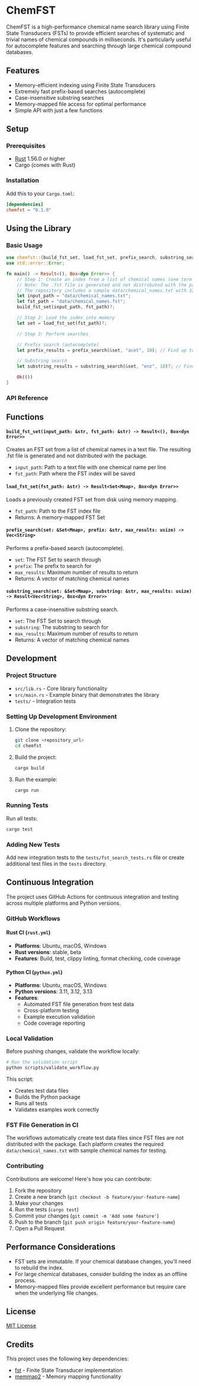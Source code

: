 # ChemFST

ChemFST is a high-performance chemical name search library using Finite State Transducers (FSTs) to provide efficient searches of systematic and trivial names of chemical compounds in milliseconds. It's particularly useful for autocomplete features and searching through large chemical compound databases.

## Features

- Memory-efficient indexing using Finite State Transducers
- Extremely fast prefix-based searches (autocomplete)
- Case-insensitive substring searches
- Memory-mapped file access for optimal performance
- Simple API with just a few functions

## Setup

### Prerequisites

- [Rust](https://www.rust-lang.org/tools/install) 1.56.0 or higher
- Cargo (comes with Rust)

### Installation

Add this to your `Cargo.toml`:

```toml
[dependencies]
chemfst = "0.1.0"
```

## Using the Library

### Basic Usage

```rust
use chemfst::{build_fst_set, load_fst_set, prefix_search, substring_search};
use std::error::Error;

fn main() -> Result<(), Box<dyn Error>> {
    // Step 1: Create an index from a list of chemical names (one term per line)
    // Note: The .fst file is generated and not distributed with the package
    // The repository includes a sample data/chemical_names.txt with 32+ chemical names
    let input_path = "data/chemical_names.txt";
    let fst_path = "data/chemical_names.fst";
    build_fst_set(input_path, fst_path)?;

    // Step 2: Load the index into memory
    let set = load_fst_set(fst_path)?;

    // Step 3: Perform searches

    // Prefix search (autocomplete)
    let prefix_results = prefix_search(&set, "acet", 10); // Find up to 10 terms starting with "acet"

    // Substring search
    let substring_results = substring_search(&set, "enz", 10)?; // Find up to 10 terms containing "enz"

    Ok(())
}
```

### API Reference
## Functions

#### `build_fst_set(input_path: &str, fst_path: &str) -> Result<(), Box<dyn Error>>`

Creates an FST set from a list of chemical names in a text file. The resulting .fst file is generated and not distributed with the package.

- `input_path`: Path to a text file with one chemical name per line
- `fst_path`: Path where the FST index will be saved

#### `load_fst_set(fst_path: &str) -> Result<Set<Mmap>, Box<dyn Error>>`

Loads a previously created FST set from disk using memory mapping.

- `fst_path`: Path to the FST index file
- Returns: A memory-mapped FST Set

#### `prefix_search(set: &Set<Mmap>, prefix: &str, max_results: usize) -> Vec<String>`

Performs a prefix-based search (autocomplete).

- `set`: The FST Set to search through
- `prefix`: The prefix to search for
- `max_results`: Maximum number of results to return
- Returns: A vector of matching chemical names

#### `substring_search(set: &Set<Mmap>, substring: &str, max_results: usize) -> Result<Vec<String>, Box<dyn Error>>`

Performs a case-insensitive substring search.

- `set`: The FST Set to search through
- `substring`: The substring to search for
- `max_results`: Maximum number of results to return
- Returns: A vector of matching chemical names

## Development

### Project Structure

- `src/lib.rs` - Core library functionality
- `src/main.rs` - Example binary that demonstrates the library
- `tests/` - Integration tests

### Setting Up Development Environment

1. Clone the repository:
   ```bash
   git clone <repository_url>
   cd chemfst
   ```

2. Build the project:
   ```bash
   cargo build
   ```

3. Run the example:
   ```bash
   cargo run
   ```

### Running Tests

Run all tests:
```bash
cargo test
```

### Adding New Tests

Add new integration tests to the `tests/fst_search_tests.rs` file or create additional test files in the `tests` directory.

## Continuous Integration

The project uses GitHub Actions for continuous integration and testing across multiple platforms and Python versions.

### GitHub Workflows

#### Rust CI (`rust.yml`)
- **Platforms**: Ubuntu, macOS, Windows
- **Rust versions**: stable, beta
- **Features**: Build, test, clippy linting, format checking, code coverage

#### Python CI (`python.yml`)
- **Platforms**: Ubuntu, macOS, Windows
- **Python versions**: 3.11, 3.12, 3.13
- **Features**:
  - Automated FST file generation from test data
  - Cross-platform testing
  - Example execution validation
  - Code coverage reporting

### Local Validation

Before pushing changes, validate the workflow locally:

```bash
# Run the validation script
python scripts/validate_workflow.py
```

This script:
- Creates test data files
- Builds the Python package
- Runs all tests
- Validates examples work correctly

### FST File Generation in CI

The workflows automatically create test data files since FST files are not distributed with the package. Each platform creates the required `data/chemical_names.txt` with sample chemical names for testing.

### Contributing

Contributions are welcome! Here's how you can contribute:

1. Fork the repository
2. Create a new branch (`git checkout -b feature/your-feature-name`)
3. Make your changes
4. Run the tests (`cargo test`)
5. Commit your changes (`git commit -m 'Add some feature'`)
6. Push to the branch (`git push origin feature/your-feature-name`)
7. Open a Pull Request

## Performance Considerations

- FST sets are immutable. If your chemical database changes, you'll need to rebuild the index.
- For large chemical databases, consider building the index as an offline process.
- Memory-mapped files provide excellent performance but require care when the underlying file changes.

## License

[MIT License](LICENSE)

## Credits

This project uses the following key dependencies:
- [fst](https://crates.io/crates/fst) - Finite State Transducer implementation
- [memmap2](https://crates.io/crates/memmap2) - Memory mapping functionality
